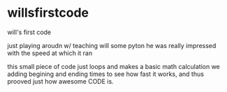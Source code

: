willsfirstcode
==============

will's first code

just playing aroudn w/ teaching will some pyton
he was really impressed with the speed at which it ran

this small piece of code just loops and makes a basic math calculation we adding begining and ending times to see how fast it works, and thus prooved just how awesome CODE is.
